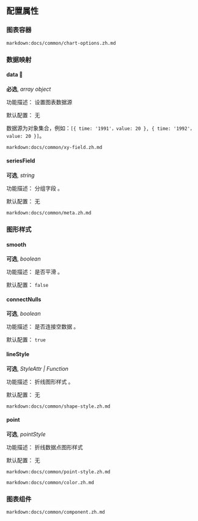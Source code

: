 ## 配置属性

### 图表容器

`markdown:docs/common/chart-options.zh.md`

### 数据映射

#### data 📌

**必选**, _array object_

功能描述： 设置图表数据源

默认配置： 无

数据源为对象集合，例如：`[{ time: '1991'，value: 20 }, { time: '1992'，value: 20 }]`。

`markdown:docs/common/xy-field.zh.md`

#### seriesField

**可选**, _string_

功能描述： 分组字段 。

默认配置： 无

`markdown:docs/common/meta.zh.md`

### 图形样式

#### smooth

**可选**, _boolean_

功能描述： 是否平滑 。

默认配置： `false`

#### connectNulls

**可选**, _boolean_

功能描述： 是否连接空数据 。

默认配置： `true`

#### lineStyle

**可选**, _StyleAttr | Function_

功能描述： 折线图形样式 。

默认配置： 无

`markdown:docs/common/shape-style.zh.md`

#### point

**可选**, _pointStyle_

功能描述： 折线数据点图形样式

默认配置： 无

`markdown:docs/common/point-style.zh.md`

`markdown:docs/common/color.zh.md`

### 图表组件

`markdown:docs/common/component.zh.md`
